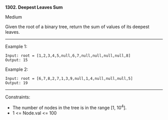 **1302. Deepest Leaves Sum**

Medium


Given the root of a binary tree, return the sum of values of its deepest leaves.
 
***
Example 1:
```
Input: root = [1,2,3,4,5,null,6,7,null,null,null,null,8]
Output: 15
```
Example 2:
```
Input: root = [6,7,8,2,7,1,3,9,null,1,4,null,null,null,5]
Output: 19
``` 
***
Constraints:

- The number of nodes in the tree is in the range [1, 10<sup>4</sup>].
- 1 <= Node.val <= 100